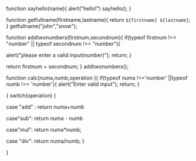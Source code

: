 function sayhello(name){
alert("hello!")
sayhello();
}


function getfullname(firstname,lastname){
return `${firstname} ${lastname}`;
}
getfullname("john","snow"); 


function addtwonumbers(firstnum,secondnum){
  if(typeof firstnum !== "number" || typeof secondnum !== "number"){

   alert("please enter a valid input(number)");
   return;
  }


return firstnum + secondnum;
}
addtwonumbers();
 

function calc(numa,numb,operation ){
if(typeof numa !=='number' ||typeof numb !== 'number'){
   alert("Enter valid input");
   return;
}

{
switch(operation) {

case "add" :
   return numa+numb

   case"sub":
   return numa - numb 

   case"mul":
   return numa*numb;

   case "div":
      return numa/numb;
}

}

